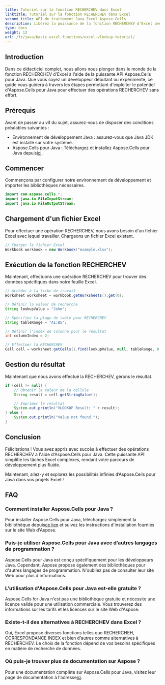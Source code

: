 ```yaml
---
title: Tutoriel sur la fonction RECHERCHEV dans Excel
linktitle: Tutoriel sur la fonction RECHERCHEV dans Excel
second_title: API de traitement Java Excel Aspose.Cells
description: Libérez la puissance de la fonction RECHERCHEV d'Excel avec Aspose.Cells pour Java - Votre guide ultime pour une récupération de données sans effort.
type: docs
weight: 12
url: /fr/java/basic-excel-functions/excel-vlookup-tutorial/
---
```


## Introduction

Dans ce didacticiel complet, nous allons nous plonger dans le monde de la fonction RECHERCHEV d'Excel à l'aide de la puissante API Aspose.Cells pour Java. Que vous soyez un développeur débutant ou expérimenté, ce guide vous guidera à travers les étapes permettant d'exploiter le potentiel d'Aspose.Cells pour Java pour effectuer des opérations RECHERCHEV sans effort.

## Prérequis

Avant de passer au vif du sujet, assurez-vous de disposer des conditions préalables suivantes :

- Environnement de développement Java : assurez-vous que Java JDK est installé sur votre système.
-  Aspose.Cells pour Java : Téléchargez et installez Aspose.Cells pour Java depuis[ici](https://releases.aspose.com/cells/java/).

## Commencer

Commençons par configurer notre environnement de développement et importer les bibliothèques nécessaires.

```java
import com.aspose.cells.*;
import java.io.FileInputStream;
import java.io.FileOutputStream;
```

## Chargement d'un fichier Excel

Pour effectuer une opération RECHERCHEV, nous avons besoin d'un fichier Excel avec lequel travailler. Chargeons un fichier Excel existant.

```java
// Charger le fichier Excel
Workbook workbook = new Workbook("example.xlsx");
```

## Exécution de la fonction RECHERCHEV

Maintenant, effectuons une opération RECHERCHEV pour trouver des données spécifiques dans notre feuille Excel.

```java
// Accéder à la fiche de travail
Worksheet worksheet = workbook.getWorksheets().get(0);

// Définir la valeur de recherche
String lookupValue = "John";

// Spécifiez la plage de table pour RECHERCHEV
String tableRange = "A1:B5";

// Définir l'index de colonne pour le résultat
int columnIndex = 2;

// Effectuer la RECHERCHEV
Cell cell = worksheet.getCells().find(lookupValue, null, tableRange, 0, columnIndex);
```

## Gestion du résultat

Maintenant que nous avons effectué la RECHERCHEV, gérons le résultat.

```java
if (cell != null) {
    // Obtenir la valeur de la cellule
    String result = cell.getStringValue();

    // Imprimer le résultat
    System.out.println("VLOOKUP Result: " + result);
} else {
    System.out.println("Value not found.");
}
```

## Conclusion

Félicitations ! Vous avez appris avec succès à effectuer des opérations RECHERCHEV à l'aide d'Aspose.Cells pour Java. Cette puissante API simplifie les tâches Excel complexes, rendant votre parcours de développement plus fluide.

Maintenant, allez-y et explorez les possibilités infinies d’Aspose.Cells pour Java dans vos projets Excel !

## FAQ

### Comment installer Aspose.Cells pour Java ?

 Pour installer Aspose.Cells pour Java, téléchargez simplement la bibliothèque depuis[ce lien](https://releases.aspose.com/cells/java/) et suivez les instructions d'installation fournies sur le site Web d'Aspose.

### Puis-je utiliser Aspose.Cells pour Java avec d’autres langages de programmation ?

Aspose.Cells pour Java est conçu spécifiquement pour les développeurs Java. Cependant, Aspose propose également des bibliothèques pour d'autres langages de programmation. N'oubliez pas de consulter leur site Web pour plus d'informations.

### L'utilisation d'Aspose.Cells pour Java est-elle gratuite ?

Aspose.Cells for Java n'est pas une bibliothèque gratuite et nécessite une licence valide pour une utilisation commerciale. Vous trouverez des informations sur les tarifs et les licences sur le site Web d'Aspose.

### Existe-t-il des alternatives à RECHERCHEV dans Excel ?

Oui, Excel propose diverses fonctions telles que RECHERCHEH, CORRESPONDANCE INDEX et bien d'autres comme alternatives à RECHERCHEV. Le choix de la fonction dépend de vos besoins spécifiques en matière de recherche de données.

### Où puis-je trouver plus de documentation sur Aspose ?

 Pour une documentation complète sur Aspose.Cells pour Java, visitez leur page de documentation à l'adresse[ici](https://reference.aspose.com/cells/java/).